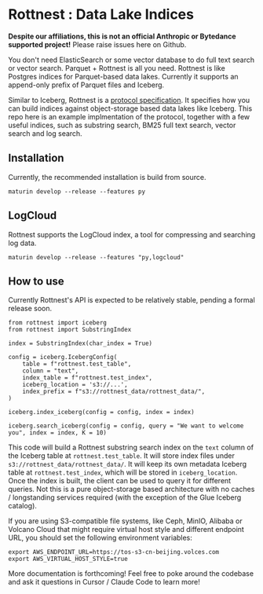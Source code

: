# Rottnest : Data Lake Indices

**Despite our affiliations, this is not an official Anthropic or Bytedance supported project!** Please raise issues here on Github.

You don't need ElasticSearch or some vector database to do full text search or vector search. Parquet + Rottnest is all you need. Rottnest is like Postgres indices for Parquet-based data lakes. Currently it supports an append-only prefix of Parquet files and Iceberg. 

Similar to Iceberg, Rottnest is a [protocol specification](https://www.computer.org/csdl/proceedings-article/icde/2025/360300b814/26FZAoq0tXy). It specifies how you can build indices against object-storage based data lakes like Iceberg. This repo here is an example implmentation of the protocol, together with a few useful indices, such as substring search, BM25 full text search, vector search and log search.

## Installation

Currently, the recommended installation is build from source.
```
maturin develop --release --features py
```

## LogCloud
Rottnest supports the LogCloud index, a tool for compressing and searching log data.
```
maturin develop --release --features "py,logcloud"
```

## How to use

Currently Rottnest's API is expected to be relatively stable, pending a formal release soon.

```
from rottnest import iceberg
from rottnest import SubstringIndex

index = SubstringIndex(char_index = True)

config = iceberg.IcebergConfig(
    table = f"rottnest.test_table", 
    column = "text", 
    index_table = f"rottnest.test_index", 
    iceberg_location = 's3://...',
    index_prefix = f"s3://rottnest_data/rottnest_data/", 
)

iceberg.index_iceberg(config = config, index = index)

iceberg.search_iceberg(config = config, query = "We want to welcome you", index = index, K = 10)

```

This code will build a Rottnest substring search index on the `text` column of the Iceberg table at `rottnest.test_table`. It will store index files under `s3://rottnest_data/rottnest_data/`. It will keep its own metadata Iceberg table at `rottnest.test_index`, which will be stored in `iceberg_location`. Once the index is built, the client can be used to query it for different queries. Not this is a pure object-storage based architecture with no caches / longstanding services required (with the exception of the Glue Iceberg catalog).

If you are using S3-compatible file systems, like Ceph, MinIO, Alibaba or Volcano Cloud that might require virtual host style and different endpoint URL, you should set the following environment variables:

```
export AWS_ENDPOINT_URL=https://tos-s3-cn-beijing.volces.com
export AWS_VIRTUAL_HOST_STYLE=true
```

More documentation is forthcoming! Feel free to poke around the codebase and ask it questions in Cursor / Claude Code to learn more!
